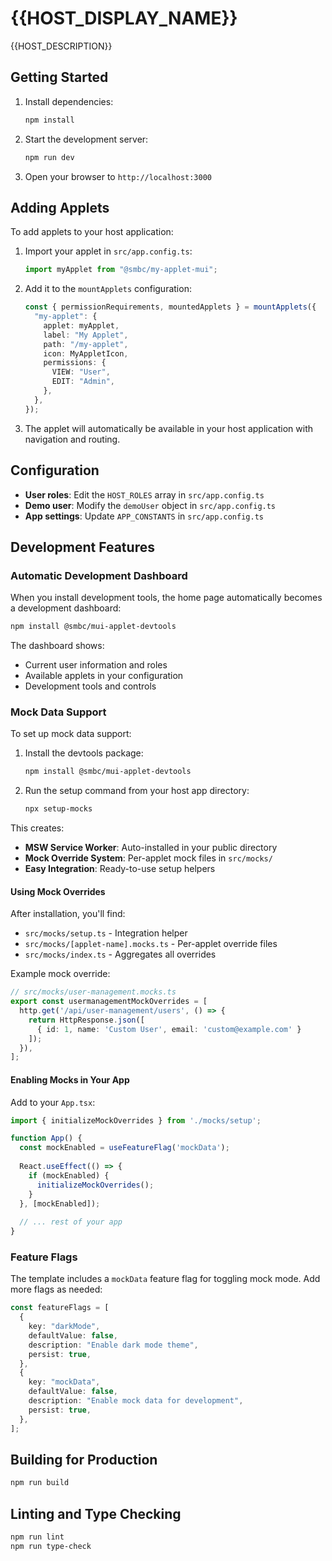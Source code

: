 # {{HOST_DISPLAY_NAME}}

{{HOST_DESCRIPTION}}

## Getting Started

1. Install dependencies:
   ```bash
   npm install
   ```

2. Start the development server:
   ```bash
   npm run dev
   ```

3. Open your browser to `http://localhost:3000`

## Adding Applets

To add applets to your host application:

1. Import your applet in `src/app.config.ts`:
   ```typescript
   import myApplet from "@smbc/my-applet-mui";
   ```

2. Add it to the `mountApplets` configuration:
   ```typescript
   const { permissionRequirements, mountedApplets } = mountApplets({
     "my-applet": {
       applet: myApplet,
       label: "My Applet",
       path: "/my-applet", 
       icon: MyAppletIcon,
       permissions: {
         VIEW: "User",
         EDIT: "Admin",
       },
     },
   });
   ```

3. The applet will automatically be available in your host application with navigation and routing.

## Configuration

- **User roles**: Edit the `HOST_ROLES` array in `src/app.config.ts`
- **Demo user**: Modify the `demoUser` object in `src/app.config.ts`
- **App settings**: Update `APP_CONSTANTS` in `src/app.config.ts`

## Development Features

### Automatic Development Dashboard

When you install development tools, the home page automatically becomes a development dashboard:

```bash
npm install @smbc/mui-applet-devtools
```

The dashboard shows:
- Current user information and roles
- Available applets in your configuration  
- Development tools and controls

### Mock Data Support

To set up mock data support:

1. Install the devtools package:
   ```bash
   npm install @smbc/mui-applet-devtools
   ```

2. Run the setup command from your host app directory:
   ```bash
   npx setup-mocks
   ```

This creates:
- **MSW Service Worker**: Auto-installed in your public directory
- **Mock Override System**: Per-applet mock files in `src/mocks/`
- **Easy Integration**: Ready-to-use setup helpers

#### Using Mock Overrides

After installation, you'll find:
- `src/mocks/setup.ts` - Integration helper
- `src/mocks/[applet-name].mocks.ts` - Per-applet override files
- `src/mocks/index.ts` - Aggregates all overrides

Example mock override:
```typescript
// src/mocks/user-management.mocks.ts
export const usermanagementMockOverrides = [
  http.get('/api/user-management/users', () => {
    return HttpResponse.json([
      { id: 1, name: 'Custom User', email: 'custom@example.com' }
    ]);
  }),
];
```

#### Enabling Mocks in Your App

Add to your `App.tsx`:
```typescript
import { initializeMockOverrides } from './mocks/setup';

function App() {
  const mockEnabled = useFeatureFlag('mockData');
  
  React.useEffect(() => {
    if (mockEnabled) {
      initializeMockOverrides();
    }
  }, [mockEnabled]);
  
  // ... rest of your app
}
```

### Feature Flags

The template includes a `mockData` feature flag for toggling mock mode. Add more flags as needed:

```typescript
const featureFlags = [
  {
    key: "darkMode",
    defaultValue: false,
    description: "Enable dark mode theme",
    persist: true,
  },
  {
    key: "mockData", 
    defaultValue: false,
    description: "Enable mock data for development",
    persist: true,
  },
];
```

## Building for Production

```bash
npm run build
```

## Linting and Type Checking

```bash
npm run lint
npm run type-check
```